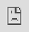 # OpenPatti - Covid-19 a Patti (dati rilevati a partire dal 30 Settembre 2020)

<iframe width="100%" height="100%" src="https://datastudio.google.com/embed/reporting/7e6eb73c-2e7c-4f20-84da-fbe9fbeb38f9/page/SA0mB" scrolling="no" frameborder="0" style="border:0" allowfullscreen></iframe>

<br/>

<iframe src="https://datastudio.google.com/embed/reporting/a1079887-e7f0-465c-a9fd-933a3a0a0dd4/page/CBXXB" frameborder="0" scrolling="no" style="position: absolute; top: 0; left: 0; bottom: 0; right: 0; width: 100%; height: 100%;" allowfullscreen></iframe> 

